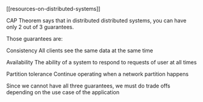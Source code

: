 [[resources-on-distributed-systems]]

CAP Theorem says that in distributed distributed systems, you can have only 2 out of 3 guarantees.

Those guarantees are:

Consistency
	All clients see the same data at the same time

Availability
	The ability of a system to respond to requests of user at all times

Partition tolerance
	Continue operating when a network partition happens

Since we cannot have all three guarantees, we must do trade offs depending on the use case of the application

